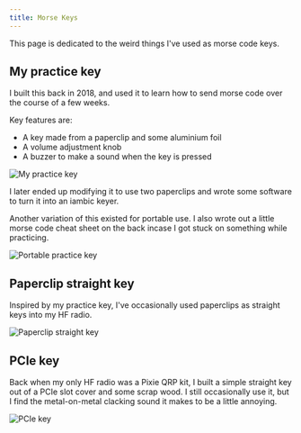 ```yaml
---
title: Morse Keys
---
```


This page is dedicated to the weird things I've used as morse code keys.

## My practice key

I built this back in 2018, and used it to learn how to send morse code over the course of a few weeks.

Key features are:

- A key made from a paperclip and some aluminium foil
- A volume adjustment knob
- A buzzer to make a sound when the key is pressed

![My practice key](/images/hobbies/radio/keys/practice-key.jpg)

I later ended up modifying it to use two paperclips and wrote some software to turn it into an iambic keyer.

Another variation of this existed for portable use. I also wrote out a little morse code cheat sheet on the back incase I got stuck on something while practicing.

![Portable practice key](/images/hobbies/radio/keys/portable-practice-key.jpg)

## Paperclip straight key

Inspired by my practice key, I've occasionally used paperclips as straight keys into my HF radio.

![Paperclip straight key](/images/hobbies/radio/keys/paperclip-straight.jpg)

## PCIe key

Back when my only HF radio was a Pixie QRP kit, I built a simple straight key out of a PCIe slot cover and some scrap wood. I still occasionally use it, but I find the metal-on-metal clacking sound it makes to be a little annoying.

![PCIe key](/images/hobbies/radio/keys/pcie-key.jpg)
